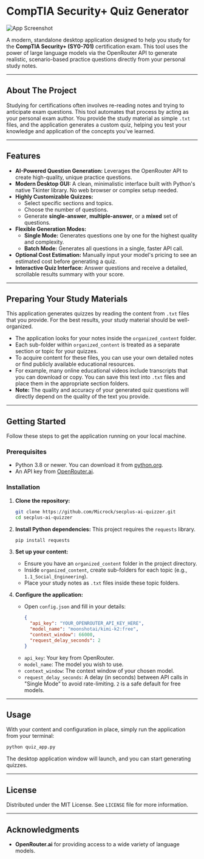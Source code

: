 # CompTIA Security+ Quiz Generator

![App Screenshot](https://github.com/user-attachments/assets/66d71ab0-d928-45ba-8d38-ae017ab1a2d2)

A modern, standalone desktop application designed to help you study for the **CompTIA Security+ (SY0-701)** certification exam. This tool uses the power of large language models via the OpenRouter API to generate realistic, scenario-based practice questions directly from your personal study notes.

---

## About The Project

Studying for certifications often involves re-reading notes and trying to anticipate exam questions. This tool automates that process by acting as your personal exam author. You provide the study material as simple `.txt` files, and the application generates a custom quiz, helping you test your knowledge and application of the concepts you've learned.

---

## Features

- **AI-Powered Question Generation:** Leverages the OpenRouter API to create high-quality, unique practice questions.
- **Modern Desktop GUI:** A clean, minimalistic interface built with Python's native Tkinter library. No web browser or complex setup needed.
- **Highly Customizable Quizzes:**
  - Select specific sections and topics.
  - Choose the number of questions.
  - Generate **single-answer**, **multiple-answer**, or a **mixed** set of questions.
- **Flexible Generation Modes:**
  - **Single Mode:** Generates questions one by one for the highest quality and complexity.
  - **Batch Mode:** Generates all questions in a single, faster API call.
- **Optional Cost Estimation:** Manually input your model's pricing to see an estimated cost before generating a quiz.
- **Interactive Quiz Interface:** Answer questions and receive a detailed, scrollable results summary with your score.

---

## Preparing Your Study Materials

This application generates quizzes by reading the content from `.txt` files that you provide. For the best results, your study material should be well-organized.

- The application looks for your notes inside the `organized_content` folder.
- Each sub-folder within `organized_content` is treated as a separate section or topic for your quizzes.
- To acquire content for these files, you can use your own detailed notes or find publicly available educational resources.
- For example, many online educational videos include transcripts that you can download or copy. You can save this text into `.txt` files and place them in the appropriate section folders.
- **Note:** The quality and accuracy of your generated quiz questions will directly depend on the quality of the text you provide.

---

## Getting Started

Follow these steps to get the application running on your local machine.

### Prerequisites

- Python 3.8 or newer. You can download it from [python.org](https://www.python.org/).
- An API key from [OpenRouter.ai](https://openrouter.ai/).

### Installation

1. **Clone the repository:**
    ```sh
    git clone https://github.com/Microck/secplus-ai-quizzer.git
    cd secplus-ai-quizzer
    ```

2. **Install Python dependencies:**
    This project requires the `requests` library.
    ```sh
    pip install requests
    ```

3. **Set up your content:**
    - Ensure you have an `organized_content` folder in the project directory.
    - Inside `organized_content`, create sub-folders for each topic (e.g., `1.1_Social_Engineering`).
    - Place your study notes as `.txt` files inside these topic folders.

4. **Configure the application:**
    - Open `config.json` and fill in your details:
        ```json
        {
          "api_key": "YOUR_OPENROUTER_API_KEY_HERE",
          "model_name": "moonshotai/kimi-k2:free",
          "context_window": 66000,
          "request_delay_seconds": 2
        }
        ```
    - `api_key`: Your key from OpenRouter.
    - `model_name`: The model you wish to use.
    - `context_window`: The context window of your chosen model.
    - `request_delay_seconds`: A delay (in seconds) between API calls in "Single Mode" to avoid rate-limiting. `2` is a safe default for free models.

---

## Usage

With your content and configuration in place, simply run the application from your terminal:

```sh
python quiz_app.py
```

The desktop application window will launch, and you can start generating quizzes.

---

## License

Distributed under the MIT License. See `LICENSE` file for more information.

---

## Acknowledgments

- **OpenRouter.ai** for providing access to a wide variety of language models.